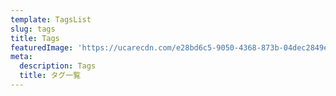 ```yaml
---
template: TagsList
slug: tags
title: Tags
featuredImage: 'https://ucarecdn.com/e28bd6c5-9050-4368-873b-04dec2849e05/'
meta:
  description: Tags
  title: タグ一覧
---
```



